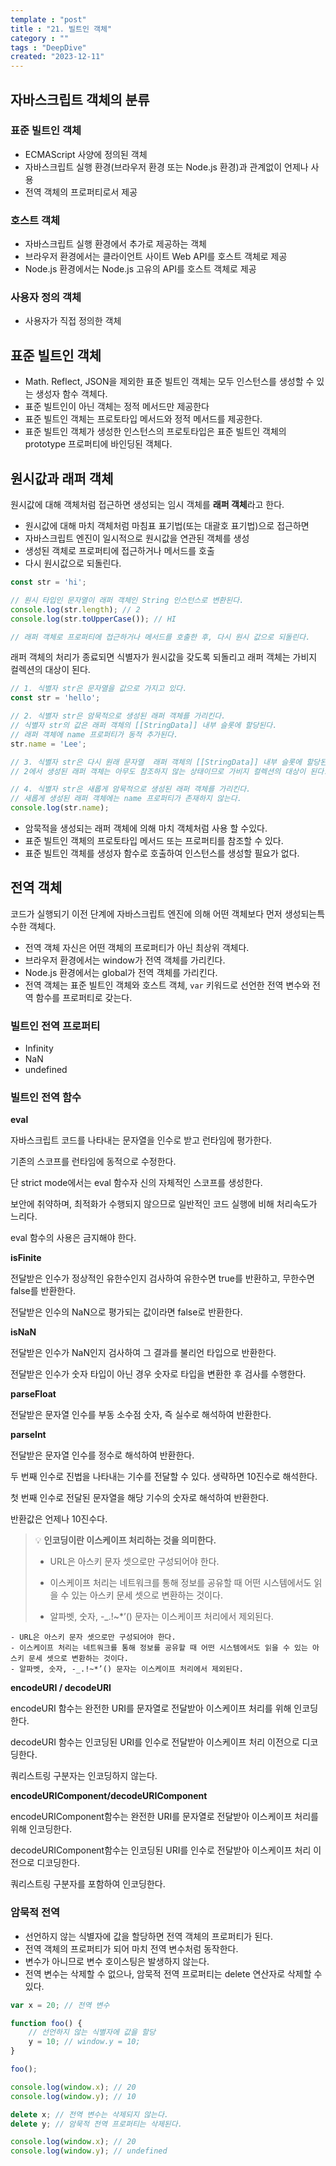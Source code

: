 ```yaml
---
template : "post"
title : "21. 빌트인 객체"
category : ""
tags : "DeepDive"
created: "2023-12-11"
---
```


## 자바스크립트 객체의 분류


### 표준 빌트인 객체

- ECMAScript 사양에 정의된 객체
- 자바스크립트 실행 환경(브라우저 환경 또는 Node.js 환경)과 관계없이 언제나 사용
- 전역 객체의 프로퍼티로서 제공

### 호스트 객체

- 자바스크립트 실행 환경에서 추가로 제공하는 객체
- 브라우저 환경에서는 클라이언트 사이트 Web API를 호스트 객체로 제공
- Node.js 환경에서는 Node.js 고유의 API를 호스트 객체로 제공

### 사용자 정의 객체

- 사용자가 직접 정의한 객체

## 표준 빌트인 객체

- Math. Reflect, JSON을 제외한 표준 빌트인 객체는 모두 인스턴스를 생성할 수 있는 생성자 함수 객체다.
- 표준 빌트인이 아닌 객체는 정적 메서드만 제공한다
- 표준 빌트인 객체는 프로토타입 메서드와 정적 메서드를 제공한다.
- 표준 빌트인 객체가 생성한 인스턴스의 프로토타입은 표준 빌트인 객체의 prototype 프로퍼티에 바인딩된 객체다.

## 원시값과 래퍼 객체


원시값에 대해 객체처럼 접근하면 생성되는 임시 객체를 **래퍼 객체**라고 한다.

- 원시값에 대해 마치 객체처럼 마침표 표기법(또는 대괄호 표기법)으로 접근하면
- 자바스크립트 엔진이 일시적으로 원시값을 연관된 객체를 생성
- 생성된 객체로 프로퍼티에 접근하거나 메서드를 호출
- 다시 원시값으로 되돌린다.

```javascript
const str = 'hi';

// 원시 타입인 문자열이 래퍼 객체인 String 인스턴스로 변환된다.
console.log(str.length); // 2
console.log(str.toUpperCase()); // HI

// 래퍼 객체로 프로퍼티에 접근하거나 메서드를 호출한 후, 다시 원시 값으로 되돌린다.
```


래퍼 객체의 처리가 종료되면 식별자가 원시값을 갖도록 되돌리고 래퍼 객체는 가비지 컬렉션의 대상이 된다.


```javascript
// 1. 식별자 str은 문자열을 값으로 가지고 있다.
const str = 'hello';

// 2. 식별자 str은 암묵적으로 생성된 래퍼 객체를 가리킨다.
// 식별자 str의 값은 래퍼 객체의 [[StringData]] 내부 슬롯에 할당된다.
// 래퍼 객체에 name 프로퍼티가 동적 추가된다.
str.name = 'Lee'; 

// 3. 식별자 str은 다시 원래 문자열  래퍼 객체의 [[StringData]] 내부 슬롯에 할당된 원시값을 갖는다.
// 2에서 생성된 래퍼 객체는 아무도 참조하지 않는 상태이므로 가비지 컬렉션의 대상이 된다.

// 4. 식별자 str은 새롭게 암묵적으로 생성된 래퍼 객체를 가리킨다.
// 새롭게 생성된 래퍼 객체에는 name 프로퍼티가 존재하지 않는다.
console.log(str.name);
```

- 암묵적을 생성되는 래퍼 객체에 의해 마치 객체처럼 사용 할 수있다.
- 표준 빌트인 객체의 프로토타입 메서드 또는 프로퍼티를 참조할 수 있다.
- 표준 빌트인 객체를 생성자 함수로 호출하여 인스턴스를 생성할 필요가 없다.

## 전역 객체


코드가 실행되기 이전 단계에 자바스크립트 엔진에 의해 어떤 객체보다 먼저 생성되는특수한 객체다.

- 전역 객체 자신은 어떤 객체의 프로퍼티가 아닌 최상위 객체다.
- 브라우저 환경에서는 window가 전역 객체를 가리킨다.
- Node.js 환경에서는 global가 전역 객체를 가리킨다.
- 전역 객체는 표준 빌트인 객체와 호스트 객체, `var` 키워드로 선언한 전역 변수와 전역 함수를 프로퍼티로 갖는다.

### 빌트인 전역 프로퍼티

- Infinity
- NaN
- undefined

### 빌트인 전역 함수


**eval**


자바스크립트 코드를 나타내는 문자열을 인수로 받고 런타임에 평가한다.


기존의 스코프를 런타임에 동적으로 수정한다. 


단 strict mode에서는  eval 함수자 신의 자체적인 스코프를 생성한다.


보안에 취약하며, 최적화가 수행되지 않으므로 일반적인 코드 실행에 비해 처리속도가 느리다.


eval 함수의 사용은 금지해야 한다.


**isFinite**


전달받은 인수가 정상적인 유한수인지 검사하여 유한수면 true를 반환하고, 무한수면 false를 반환한다.


전달받은 인수의 NaN으로 평가되는 값이라면 false로 반환한다.


**isNaN**


전달받은 인수가 NaN인지 검사하여 그 결과를 불리언 타입으로 반환한다.


전달받은 인수가 숫자 타입이 아닌 경우 숫자로 타입을 변환한 후 검사를 수행한다.


**parseFloat**


전달받은 문자열 인수를 부동 소수점 숫자, 즉 실수로 해석하여 반환한다.


**parseInt**


전달받은 문자열 인수를 정수로 해석하여 반환한다.


두 번째 인수로 진법을 나타내는 기수를 전달할 수 있다. 생략하면 10진수로 해석한다.


첫 번째 인수로 전달된 문자열을 해당 기수의 숫자로 해석하여 반환한다.


반환값은 언제나 10진수다.


> 💡 **인코딩이란 이스케이프 처리하는 것을 의미한다.**  
> - URL은 아스키 문자 셋으로만 구성되어야 한다.  
>   
> - 이스케이프 처리는 네트워크를 통해 정보를 공유할 때 어떤 시스템에서도 읽을 수 있는 아스키 문세 셋으로 변환하는 것이다.  
>   
> - 알파벳, 숫자, -_.!~*’() 문자는 이스케이프 처리에서 제외된다.

	- URL은 아스키 문자 셋으로만 구성되어야 한다.
	- 이스케이프 처리는 네트워크를 통해 정보를 공유할 때 어떤 시스템에서도 읽을 수 있는 아스키 문세 셋으로 변환하는 것이다.
	- 알파벳, 숫자, -_.!~*’() 문자는 이스케이프 처리에서 제외된다.

**encodeURI / decodeURI**


encodeURI 함수는 완전한 URI를 문자열로 전달받아 이스케이프 처리를 위해 인코딩한다.


decodeURI 함수는 인코딩된 URI를 인수로 전달받아 이스케이프 처리 이전으로 디코딩한다.


쿼리스트링 구분자는 인코딩하지 않는다.


**encodeURIComponent/decodeURIComponent**


encodeURIComponent함수는 완전한 URI를 문자열로 전달받아 이스케이프 처리를 위해 인코딩한다.


decodeURIComponent함수는 인코딩된 URI를 인수로 전달받아 이스케이프 처리 이전으로 디코딩한다.


쿼리스트링 구분자를 포함하여 인코딩한다.


### 암묵적 전역

- 선언하지 않는 식별자에 값을 할당하면 전역 객체의 프로퍼티가 된다.
- 전역 객체의 프로퍼티가 되어 마치 전역 변수처럼 동작한다.
- 변수가 아니므로 변수 호이스팅은 발생하지 않는다.
- 전역 변수는 삭제할 수 없으나, 암묵적 전역 프로퍼티는 delete  연산자로 삭제할 수 있다.

```javascript
var x = 20; // 전역 변수

function foo() {
	// 선언하지 않는 식별자에 값을 할당
	y = 10; // window.y = 10;
}

foo();

console.log(window.x); // 20
console.log(window.y); // 10

delete x; // 전역 변수는 삭제되지 않는다.
delete y; // 암묵적 전역 프로퍼티는 삭제된다.

console.log(window.x); // 20
console.log(window.y); // undefined
```

